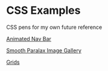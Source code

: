 # CSS Examples

CSS pens for my own future reference

[Animated Nav Bar](https://whitejeric.github.io/css-examples/animated-response-nav/)

[Smooth Paralax Image Gallery](https://whitejeric.github.io/css-examples/smooth-image-track/)

[Grids](https://whitejeric.github.io/css-examples/grids/)
